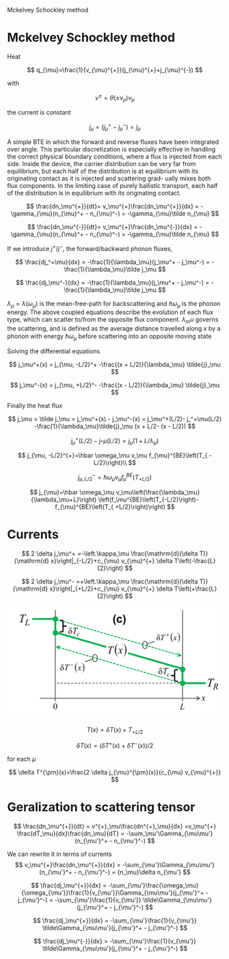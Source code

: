 Mckelvey Schockley method

# Mckelvey Schockley method

Heat

$$
q_{\mu}=\frac{1}{v_{\mu}^{+}}(j_{\mu}^{+}+j_{\mu}^{-})
$$

with

$$
v^\pm=\theta(\pm v_\mu)v_\mu
$$

the current is constant

$$
j_\mu = (j_\mu^+-j_\mu^-)=\tilde j_\mu
$$

A simple BTE in which the forward and reverse fluxes have been integrated over angle. This particular discretization is especially effective in handling the correct physical boundary conditions, where a flux is injected from each side. Inside the device, the carrier distribution can be very far from equilibrium, but each half of the distribution is at equilibrium with its originating contact as it is injected and scattering grad- ually mixes both flux components. In the limiting case of purely ballistic transport, each half of the distribution is in equilibrium with its originating contact.

$$
\frac{dn_\mu^{+}}{dt}= v_\mu^{+}\frac{dn_\mu^{+}}{dx} = -\gamma_{\mu}(n_{\mu}^+ - n_{\mu}^-) =  -\gamma_{\mu}\tilde n_{\mu}
$$

$$
\frac{dn_\mu^{-}}{dt}= v_\mu^{+}\frac{dn_\mu^{-}}{dx} = -\gamma_{\mu}(n_{\mu}^+ - n_{\mu}^-) =  -\gamma_{\mu}\tilde n_{\mu}
$$

If we introduce $j^+/j^−$, the forward/backward phonon fluxes,

$$
\frac{dj_^+\mu}{dx} = -\frac{1}{\lambda_\mu}(j_\mu^+ - j_\mu^-) =  -\frac{1}{\lambda_\mu}\tilde j_\mu
$$

$$
\frac{dj_\mu^-}{dx} = -\frac{1}{\lambda_\mu}(j_\mu^+ - j_\mu^-) =  -\frac{1}{\lambda_\mu}\tilde j_\mu
$$

$\lambda_\mu=\lambda( \omega_\mu)$ is the mean-free-path for backscattering and $\hbar \omega_\mu$ is the phonon energy. The above coupled equations describe the evolution of each flux type, which can scatter to/from the opposite flux component. $\lambda_mu$ governs the scattering, and is defined as the average distance travelled along $x$ by a phonon with energy $\hbar \omega_\mu$ before scattering into an opposite moving state

Solving the differential equations

$$
j_\mu^+(x) = j_{\mu, -L/2}^+ -\frac{(x + L/2)}{\lambda_\mu} \tilde{j}_\mu
$$

$$
j_\mu^-(x) = j_{\mu, +L/2}^- -\frac{(x - L/2)}{\lambda_\mu} \tilde{j}_\mu
$$

Finally the heat flux

$$
j_\mu = \tilde j_\mu = j_\mu^+(x) - j_\mu^-(x)
= j_\mu^+(L/2)- j_^+\mu(L/2) 
-\frac{1}{\lambda_\mu}\tilde{j}_\mu (x + L/2-  (x - L/2))
$$

$$
j_\mu^+(L/2)- j_^+\mu(L/2) =
j_\mu( 1
+L/\lambda_\mu)
$$

$$
j_{\mu, -L/2}^{+}=\hbar \omega_\mu v_\mu f_{\mu}^{BE}\left(T_{ -L/2}\right)\\
$$

$$
j_{\mu, L/2}^{-}=\hbar \omega_\mu v_\mu f_{\mu}^{BE}\left(T_{+ L/2}\right)
$$

$$
j_{\mu}=\hbar \omega_\mu v_\mu\left(\frac{\lambda_\mu}{\lambda_\mu+L}\right)
\left(f_\mu^{BE}\left(T_{-L/2}\right)-f_{\mu}^{BE}\left(T_{ +L/2}\right)\right)
$$

# Currents 
$$
2 \delta j_\mu^+ =-\left.\kappa_\mu \frac{\mathrm{d}(\delta T)}{\mathrm{d} x}\right|_{-L/2}+c_{\mu} v_{\mu}^{+} \delta T\left(-\frac{L}{2}\right) 
$$

$$
2 \delta j_\mu^- =+\left.\kappa_\mu \frac{\mathrm{d}(\delta T)}{\mathrm{d} x}\right|_{+L/2}+c_{\mu} v_{\mu}^{+} \delta T\left(+\frac{L}{2}\right)
$$

![ff5ccc2f0de5d6ab2783d05264047152.png](_resources/ffb896b9bb7245bbab9f5e0c45f985ff.png)

$$
T(x)=\delta T(x)+T_{+ L/2}
$$

$$
\delta T(x)=\left(\delta T^{+}(x)+\delta T^{-}(x)\right) / 2
$$

for each $\mu$

$$
\delta T^{\pm}(x)=\frac{2 \delta j_{\mu}^{\pm}(x)}{c_{\mu} v_{\mu}^{+}}
$$

# Geralization to scattering tensor
$$
\frac{dn_\mu^{+}}{dt} = v^{+}_\mu\frac{dn^{+}_\mu}{dx} =v_\mu^{+} \frac{dT_\mu}{dx}\frac{dn_\mu}{dT} = -\sum_\mu'\Gamma_{\mu\mu'}(n_{\mu'}^+ - n_{\mu’}^-)
$$


We can rewrite it in terms of currents
$$
 v_\mu^{+}\frac{dn_\mu^{+}}{dx} 
 = -\sum_{\mu'}\Gamma_{\mu\mu'}(n_{\mu'}^+ - n_{\mu’}^-) = 
{n_\mu}\delta n_{\mu'}
$$

$$
\frac{dj_\mu^{+}}{dx} 
 = -\sum_{\mu'}\frac{\omega_\mu}{\omega_{\mu’}}\frac{1}{v_{\mu’}}\Gamma_{\mu\mu'}(j_{\mu'}^+ - j_{\mu’}^-)
 = -\sum_{\mu'}\frac{1}{v_{\mu’}} \tilde\Gamma_{\mu\mu'}(j_{\mu'}^+ - j_{\mu’}^-)
$$

$$
\frac{dj_\mu^{+}}{dx} 
 = -\sum_{\mu'}\frac{1}{v_{\mu’}} \tilde\Gamma_{\mu\mu'}(j_{\mu'}^+ - j_{\mu’}^-)
$$

$$
\frac{dj_\mu^{-}}{dx} 
 = -\sum_{\mu'}\frac{1}{v_{\mu’}} \tilde\Gamma_{\mu\mu'}(j_{\mu'}^+ - j_{\mu’}^-)
$$
